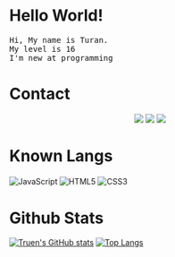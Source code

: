 # Hello World!
<pre>
Hi, My name is Turan.
My level is 16
I'm new at programming
</pre>
# Contact

<div align="center">
    <a href="https://discord.com/users/137941253001052160" target="_blank"><img src="https://shields.io/badge/TruenOffical-111111.svg?&style=for-the-badge&logo=discord"></a>
    <a href="https://github.com/TruenOffical" target="_blank"><img src="https://shields.io/badge/TruenOffical-111111.svg?&style=for-the-badge&logo=github"></a>
    <a href="https://discord.gg/6s7jKundCR" target="_blank"><img src="https://shields.io/badge/My Discord Server-111111.svg?&style=for-the-badge"></a>
</div>

# Known Langs

<div align="left">
    <img alt="JavaScript" align="center" src="https://img.shields.io/badge/-Javascript-edb200?style=flat-square&logo=javascript&logoColor=white"/>
    <img alt="HTML5" align="center" src="https://img.shields.io/badge/-HTML5-E34F26?style=flat-square&logo=html5&logoColor=white"/>
    <img alt="CSS3" align="center" src="https://img.shields.io/badge/-CSS3-264de4?style=flat-square&logo=css3&logoColor=white"/>
</div>

# Github Stats

[![Truen's GitHub stats](https://github-readme-stats.vercel.app/api?username=TruenOffical&show_icons=true&theme=radical)](https://github.com/TruenOffical/github-readme-stats)
[![Top Langs](https://github-readme-stats.vercel.app/api/top-langs/?username=TruenOffical&layout=compact)](https://github.com/TruenOffical/github-readme-stats)
